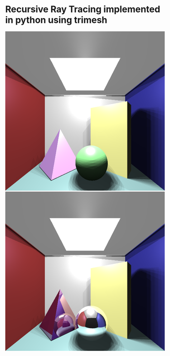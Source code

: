 # Recursive Ray Tracing implemented in python using trimesh
![alt text](https://github.com/AstitvaSri/Ray_Tracing/blob/main/Results/Light%20Shadows/RenderedImage_LS_1000.png)
![alt text](https://github.com/AstitvaSri/Ray_Tracing/blob/main/Results/Light%20Shadows/RenderedImage_LS_Reflection_1000.png)
